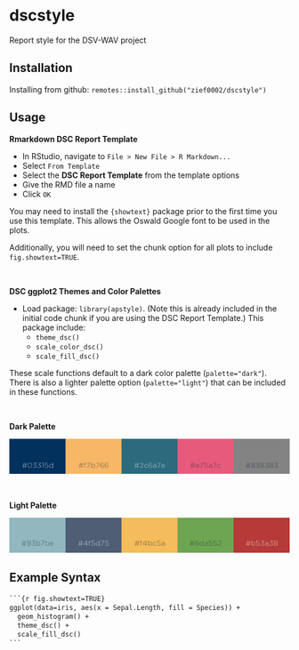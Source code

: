 # dscstyle

Report style for the DSV-WAV project



## Installation

Installing from github: `remotes::install_github("zief0002/dscstyle")`


## Usage

**Rmarkdown DSC Report Template**

- In RStudio, navigate to `File > New File > R Markdown...`
- Select `From Template`
- Select the **DSC Report Template** from the template options
- Give the RMD file a name
- Click `OK`

You may need to install the `{showtext}` package prior to the first time you use this template. This allows the Oswald Google font to be used in the plots.

Additionally, you will need to set the chunk option for all plots to include `fig.showtext=TRUE`.

<br />

**DSC ggplot2 Themes and Color Palettes**

- Load package: `library(apstyle)`. (Note this is already included in the initial code chunk if you are using the DSC Report Template.) This package include:
  + `theme_dsc()` 
  + `scale_color_dsc()`
  + `scale_fill_dsc()` 

These scale functions default to a dark color palette (`palette="dark"`). There is also a lighter palette option (`palette="light"`) that can be included in these functions.

<br />

**Dark Palette**

![Dark Palette](dark-palette.png)

<br />

**Light Palette**

![Light Palette](light-palette.png)

## Example Syntax

````
```{r fig.showtext=TRUE}
ggplot(data=iris, aes(x = Sepal.Length, fill = Species)) + 
  geom_histogram() + 
  theme_dsc() + 
  scale_fill_dsc()
```
````


